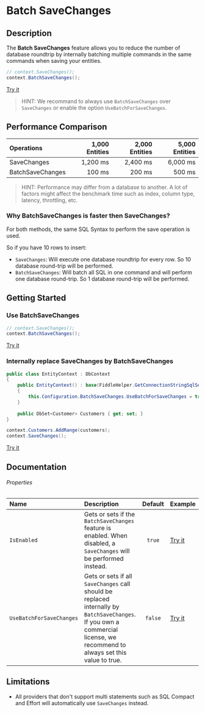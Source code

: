 # Batch SaveChanges

## Description
The **Batch SaveChanges** feature allows you to reduce the number of database roundtrip by internally batching multiple commands in the same commands when saving your entities.

```csharp
// context.SaveChanges();    
context.BatchSaveChanges();    
```
[Try it](https://dotnetfiddle.net/dJK5Vr)

> HINT: We recommand to always use `BatchSaveChanges` over `SaveChanges` or enable the option `UseBatchForSaveChanges`.

## Performance Comparison

| Operations      | 1,000 Entities | 2,000 Entities | 5,000 Entities |
| :-------------- | -------------: | -------------: | -------------: |
| SaveChanges     | 1,200 ms       | 2,400 ms       | 6,000 ms       |
| BatchSaveChanges| 100 ms         | 200 ms         | 500 ms          |

> HINT: Performance may differ from a database to another. A lot of factors might affect the benchmark time such as index, column type, latency, throttling, etc.

### Why BatchSaveChanges is faster then SaveChanges?
For both methods, the same SQL Syntax to perform the save operation is used.

So if you have 10 rows to insert:
- `SaveChanges`: Will execute one database roundtrip for every row. So 10 database round-trip will be performed.
- `BatchSaveChanges`: Will batch all SQL in one command and will perform one database round-trip. So 1 database round-trip will be performed.

## Getting Started

### Use BatchSaveChanges
```csharp
// context.SaveChanges();    
context.BatchSaveChanges();    
```
[Try it](https://dotnetfiddle.net/PQHDLC)

### Internally replace SaveChanges by BatchSaveChanges
```csharp
public class EntityContext : DbContext
{
    public EntityContext() : base(FiddleHelper.GetConnectionStringSqlServer())
    {
        this.Configuration.BatchSaveChanges.UseBatchForSaveChanges = true;
    }
    
    public DbSet<Customer> Customers { get; set; }
}

context.Customers.AddRange(customers);
context.SaveChanges();
```
[Try it](https://dotnetfiddle.net/SQ58gU)

## Documentation

###### Properties

| Name | Description | Default | Example |
| :--- | :---------- | :-----: | :------ |
| `IsEnabled` | Gets or sets if the `BatchSaveChanges` feature is enabled. When disabled, a `SaveChanges` will be performed instead. | `true` | [Try it](https://dotnetfiddle.net/jo6QN1) |
| `UseBatchForSaveChanges` | Gets or sets if all `SaveChanges` call should be replaced internally by `BatchSaveChanges`. If you own a commercial license, we recommend to always set this value to true. | `false` | [Try it](https://dotnetfiddle.net/ceeM0J) |

## Limitations
- All providers that don't support multi statements such as SQL Compact and Effort will automatically use `SaveChanges` instead.
